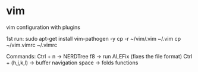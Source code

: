 # vim
vim configuration with plugins

1st run:
    sudo apt-get install vim-pathogen -y
    cp -r ~/vim/.vim ~/.vim
    cp ~/vim.vimrc ~/.vimrc

Commands:
    Ctrl + n         -> NERDTree
    f8               -> run ALEFix (fixes the file format)
    Ctrl + (h,j,k,l) -> buffer navigation
    space            -> folds functions
